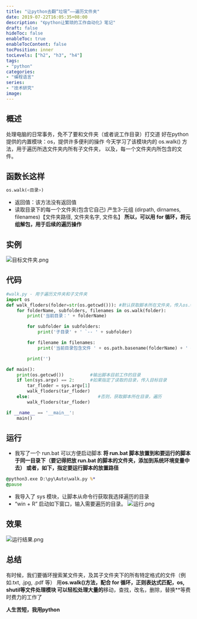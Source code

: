 ```yaml
---
title: "让python去翻“垃圾”——遍历文件夹"
date: 2019-07-22T16:05:35+08:00
description: "《python让繁琐的工作自动化》笔记"
draft: false
hideToc: false
enableToc: true
enableTocContent: false
tocPosition: inner
tocLevels: ["h2", "h3", "h4"]
tags:
- "python"
categories:
- "编程语言"
series:
- "技术研究"
image: 
---
```


## 概述
处理电脑的日常事务，免不了要和文件夹（或者说工作目录）打交道
好在python提供的内置模块：os，提供许多便利的操作
今天学习了该模块内的 os.walk() 方法，用于遍历所选文件夹内所有子文件夹，
以及，每一个文件夹内所包含的文件。

## 函数长这样
```python
os.walk(<目录>)
```
-  返回值：该方法没有返回值
- 读取目录下的每一个文件夹(包含它自己)
产生3-元组 (dirpath, dirnames, filenames)【文件夹路径, 文件夹名字, 文件名】
**所以，可以用 for 循环，将元组解包，用于后续的遍历操作**

## 实例
![目标文件夹.png](https://ae01.alicdn.com/kf/Ud5fa4f917fbf48d4a0f0b8702b71448bh.png)

## 代码
```python
#walk.py - 用于遍历文件夹和子文件夹
import os
def walk_floders(folder=str(os.getcwd())): #默认获取脚本所在文件夹，传入os.walk()
	for folderName, subfolders, filenames in os.walk(folder):
		print('当前目录：' + folderName)

		for subfolder in subfolders:
			print('子目录' + ' `-- ' + subfolder)

		for filename in filenames:
			print('当前目录包含文件 ' + os.path.basename(folderName) + ' <-- ' + filename)

		print('')

def main():
    print(os.getcwd())          #输出脚本目前工作的目录
	if len(sys.argv) == 2:      #如果指定了读取的目录，传入目标目录
		tar_floder = sys.argv[1]
		walk_floders(tar_floder) 
	else:                          #否则，获取脚本所在目录，遍历
		walk_floders(tar_floder)

if __name__ == '__main__':
	main()
```
## 运行
- 我写了一个 run.bat 可以方便启动脚本
**将 run.bat 脚本放置到和要运行的脚本于同一目录下（要记得把放 run.bat 的脚本的文件夹，添加到系统环境变量中去）
或者，如下，指定要运行脚本的放置路径**
```bat
@python3.exe D:\py\Auto\walk.py %*
@pause
```

- 我导入了 sys 模块，让脚本从命令行获取我选择遍历的目录
- “win + R” 启动如下窗口，输入需要遍历的目录。
![运行.png](https://ae01.alicdn.com/kf/U41028c35115d4f0f88be562eef9cf0f1a.png)

## 效果
![运行结果.png](https://ae01.alicdn.com/kf/U57edac645b7549858f94085a2a405cfd1.png)

## 总结
有时候，我们要循环搜索某文件夹，及其子文件夹下的所有特定格式的文件（例如.txt, .jpg, .pdf 等）
用**os.walk()**方法，配合** for 循环，正则表达式匹配，os, shutil等文件处理模块
可以轻松处理大量的**移动，查找，改名，删除，替换**等费时费力的工作了

**人生苦短，我用python**